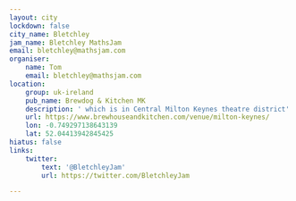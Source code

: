 ```yaml
---
layout: city
lockdown: false
city_name: Bletchley
jam_name: Bletchley MathsJam
email: bletchley@mathsjam.com
organiser:
    name: Tom
    email: bletchley@mathsjam.com
location:
    group: uk-ireland
    pub_name: Brewdog & Kitchen MK
    description: ' which is in Central Milton Keynes theatre district'
    url: https://www.brewhouseandkitchen.com/venue/milton-keynes/
    lon: -0.749297138643139
    lat: 52.04413942845425
hiatus: false
links:
    twitter:
        text: '@BletchleyJam'
        url: https://twitter.com/BletchleyJam

---
```


